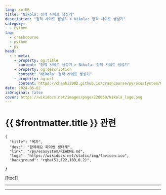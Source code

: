```yaml
---
lang: ko-KR
title: "Nikola: 정적 사이트 생성기"
description: "정적 사이트 생성기 > Nikola: 정적 사이트 생성기"
category:
  - Python
tag: 
  - crashcourse
  - python
  - py
head:
  - - meta:
    - property: og:title
      content: "정적 사이트 생성기 > Nikola: 정적 사이트 생성기"
    - property: og:description
      content: "Nikola: 정적 사이트 생성기"
    - property: og:url
      content: https://chanhi2002.github.io/crashcourse/py/ecostystem/06/ssg/nikola.html
date: 2024-05-02
isOriginal: false
cover: https://wikidocs.net/images/page/228060/Nikola_logo.png
---
```


# {{ $frontmatter.title }} 관련

```component VPCard
{
  "title": "목차",
  "desc": "함께해요 파이썬 생태계",
  "link": "/py/ecosystem/README.md",
  "logo": "https://wikidocs.net/static/img/favicon.ico",
  "background": "rgba(51,122,183,0.2)",
  
}
```

[[toc]]

---

<SiteInfo
  name="Nikola: 정적 사이트 생성기 | WikiDocs"
  desc="함께해요 파이썬 생태계"
  url="https://wikidocs.net/228060"
  logo="https://wikidocs.net/static/img/favicon.ico"
  preview="https://wikidocs.net/images/page/228060/Nikola_logo.png"/>

<!-- TODO: 작성 -->

---

<TagLinks />